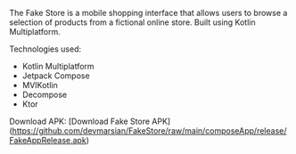 The Fake Store is a mobile shopping interface that allows users to browse a selection of products from a fictional online store. Built using Kotlin Multiplatform. 

Technologies used: 
- Kotlin Multiplatform 
- Jetpack Compose
- MVIKotlin
- Decompose
- Ktor

Download APK:
[Download Fake Store APK]
(https://github.com/devmarsian/FakeStore/raw/main/composeApp/release/FakeAppRelease.apk)
